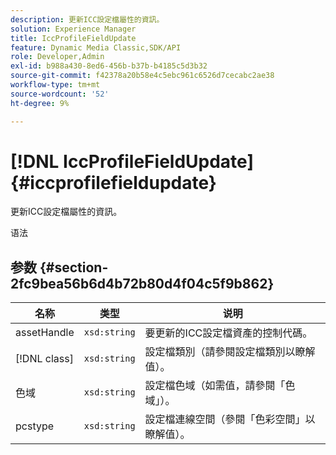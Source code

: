 ```yaml
---
description: 更新ICC設定檔屬性的資訊。
solution: Experience Manager
title: IccProfileFieldUpdate
feature: Dynamic Media Classic,SDK/API
role: Developer,Admin
exl-id: b988a430-8ed6-456b-b37b-b4185c5d3b32
source-git-commit: f42378a20b58e4c5ebc961c6526d7cecabc2ae38
workflow-type: tm+mt
source-wordcount: '52'
ht-degree: 9%

---
```


# [!DNL IccProfileFieldUpdate]{#iccprofilefieldupdate}

更新ICC設定檔屬性的資訊。

语法

## 参数 {#section-2fc9bea56b6d4b72b80d4f04c5f9b862}

| 名称 | 类型 | 说明 |
|---|---|---|
| assetHandle | `xsd:string` | 要更新的ICC設定檔資產的控制代碼。 |
| [!DNL class] | `xsd:string` | 設定檔類別（請參閱設定檔類別以瞭解值）。 |
| 色域 | `xsd:string` | 設定檔色域（如需值，請參閱「色域」）。 |
| pcstype | `xsd:string` | 設定檔連線空間（參閱「色彩空間」以瞭解值）。 |
